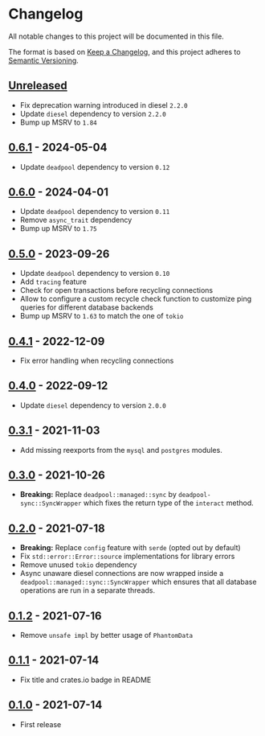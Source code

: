 # Changelog

All notable changes to this project will be documented in this file.

The format is based on [Keep a Changelog](https://keepachangelog.com/en/1.1.0/),
and this project adheres to [Semantic Versioning](https://semver.org/spec/v2.0.0.html).

<!-- next-header -->

## [Unreleased]

- Fix deprecation warning introduced in diesel `2.2.0`
- Update `diesel` dependency to version `2.2.0`
- Bump up MSRV to `1.84`

## [0.6.1] - 2024-05-04

- Update `deadpool` dependency to version `0.12`

## [0.6.0] - 2024-04-01

- Update `deadpool` dependency to version `0.11`
- Remove `async_trait` dependency
- Bump up MSRV to `1.75`

## [0.5.0] - 2023-09-26

- Update `deadpool` dependency to version `0.10`
- Add `tracing` feature
- Check for open transactions before recycling connections
- Allow to configure a custom recycle check function to customize ping queries for different database backends
- Bump up MSRV to `1.63` to match the one of `tokio`

## [0.4.1] - 2022-12-09

- Fix error handling when recycling connections

## [0.4.0] - 2022-09-12

- Update `diesel` dependency to version `2.0.0`

## [0.3.1] - 2021-11-03

- Add missing reexports from the `mysql` and `postgres` modules.

## [0.3.0] - 2021-10-26

- __Breaking:__ Replace `deadpool::managed::sync` by
  `deadpool-sync::SyncWrapper` which fixes the return type
  of the `interact` method.

## [0.2.0] - 2021-07-18

- __Breaking:__ Replace `config` feature with `serde` (opted out by default)
- Fix `std::error::Error::source` implementations for library errors
- Remove unused `tokio` dependency
- Async unaware diesel connections are now wrapped inside
  a `deadpool::managed::sync::SyncWrapper` which ensures that
  all database operations are run in a separate threads.

## [0.1.2] - 2021-07-16

- Remove `unsafe impl` by better usage of `PhantomData`

## [0.1.1] - 2021-07-14

- Fix title and crates.io badge in README

## [0.1.0] - 2021-07-14

- First release

<!-- next-url -->
[Unreleased]: https://github.com/bikeshedder/deadpool/compare/deadpool-diesel-v0.6.1...HEAD
[0.6.1]: https://github.com/bikeshedder/deadpool/compare/deadpool-diesel-v0.6.0...deadpool-diesel-v0.6.1
[0.6.0]: https://github.com/bikeshedder/deadpool/compare/deadpool-diesel-v0.5.0...deadpool-diesel-v0.6.0
[0.5.0]: https://github.com/bikeshedder/deadpool/compare/deadpool-diesel-v0.4.1...deadpool-diesel-v0.5.0
[0.4.1]: https://github.com/bikeshedder/deadpool/compare/deadpool-diesel-v0.4.0...deadpool-diesel-v0.4.1
[0.4.0]: https://github.com/bikeshedder/deadpool/compare/deadpool-diesel-v0.3.1...deadpool-diesel-v0.4.0
[0.3.1]: https://github.com/bikeshedder/deadpool/compare/deadpool-diesel-v0.3.0...deadpool-diesel-v0.3.1
[0.3.0]: https://github.com/bikeshedder/deadpool/compare/deadpool-diesel-v0.2.0...deadpool-diesel-v0.3.0
[0.2.0]: https://github.com/bikeshedder/deadpool/compare/deadpool-diesel-v0.1.2...deadpool-diesel-v0.2.0
[0.1.2]: https://github.com/bikeshedder/deadpool/compare/deadpool-diesel-v0.1.1...deadpool-diesel-v0.1.2
[0.1.1]: https://github.com/bikeshedder/deadpool/compare/deadpool-diesel-v0.1.0...deadpool-diesel-v0.1.1
[0.1.0]: https://github.com/bikeshedder/deadpool/releases/tag/deadpool-diesel-v0.1.0
